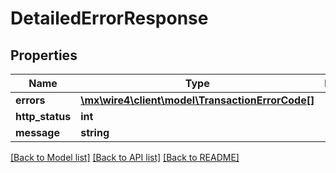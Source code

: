 # DetailedErrorResponse

## Properties
Name | Type | Description | Notes
------------ | ------------- | ------------- | -------------
**errors** | [**\mx\wire4\client\model\TransactionErrorCode[]**](TransactionErrorCode.md) |  | [optional] 
**http_status** | **int** |  | [optional] 
**message** | **string** |  | [optional] 

[[Back to Model list]](../../README.md#documentation-for-models) [[Back to API list]](../../README.md#documentation-for-api-endpoints) [[Back to README]](../../README.md)

